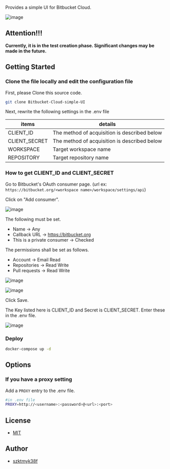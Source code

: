 Provides a simple UI for Bitbucket Cloud.  

![image](https://user-images.githubusercontent.com/40861943/201922963-791f9789-a8e0-4858-9737-2aea8c9c8c4c.png)


## Attention!!!
**Currently, it is in the test creation phase. Significant changes may be made in the future.**

## Getting Started

### Clone the file locally and edit the configuration file

First, please Clone this source code.

```bash
git clone Bitbucket-Cloud-simple-UI
```

Next, rewrite the following settings in the .env file

| items         | details                                      | 
| ------------- | -------------------------------------------- | 
| CLIENT_ID     | The method of acquisition is described below | 
| CLIENT_SECRET | The method of acquisition is described below | 
| WORKSPACE     | Target workspace name                        | 
| REPOSITORY    | Target repository name                       | 

### How to get CLIENT_ID and CLIENT_SECRET

Go to Bitbucket's OAuth consumer page. (url ex: `https://bitbucket.org/<workspace name>/workspace/settings/api`)

Click on "Add consumer".

![image](https://user-images.githubusercontent.com/40861943/201917437-fffd6832-5476-46e0-a580-1ee195fdc632.png)

The following must be set.

- Name -> Any
- Callback URL -> https://bitbucket.org
- This is a private consumer -> Checked

The permissions shall be set as follows.
- Account -> Email Read
- Repositories -> Read Write
- Pull requests -> Read Write

![image](https://user-images.githubusercontent.com/40861943/201917657-59def70a-81e5-4043-b021-03c7617f4877.png)

![image](https://user-images.githubusercontent.com/40861943/201918045-8aea0c3d-e0b6-4e90-858d-e27fed9866ed.png)

Click Save.

The Key listed here is CLIENT_ID and Secret is CLIENT_SECRET. Enter these in the .env file.

![image](https://user-images.githubusercontent.com/40861943/201918925-421578fc-d898-44e3-944a-7f383c04d1b8.png)

### Deploy
```bash
docker-compose up -d
```

## Options
### If you have a proxy setting
Add a `PROXY` entry to the .env file.

```bash
#in .env file
PROXY=http://<username>:<password>@<url>:<port>
```

## License
- [MIT](https://github.com/szktmyk38f/Bitbucket-Cloud-simple-UI/blob/master/LICENSE)

## Author
- [szktmyk38f](https://github.com/szktmyk38f)
